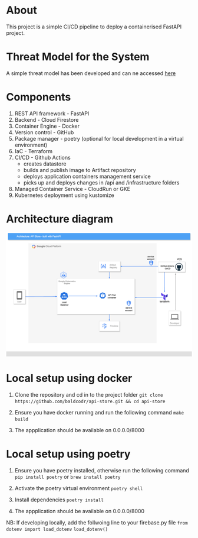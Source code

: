 # About
This project is a simple CI/CD pipeline to deploy a containerised FastAPI project.

# Threat Model for the System
A simple threat model has been developed and can ne accessed [here](https://github.com/baldcodr/api-store/blob/main/docs/ThreatModel.md)

# Components
1. REST API framework - FastAPI
2. Backend - Cloud Firestore 
3. Container Engine - Docker
4. Version control - GitHub
5. Package manager - poetry (optional for local development in a virtual environment)
6. IaC - Terraform
7. CI/CD - Github Actions
	- creates datastore
	- builds and publish image to Artifact repository
	- deploys application containers management service
    - picks up and deploys changes in /api and /infrastructure folders 
8. Managed Container Service - CloudRun or GKE
9. Kubernetes deployment using kustomize

# Architecture diagram
![api-store-project](docs/api-store-architecture.drawio.png?raw=true)

# Local setup using docker
1. Clone the repository and cd in to the project folder
`git clone https://github.com/baldcodr/api-store.git && cd api-store`

2. Ensure you have docker running and run the following command
`make build`

3. The appplication should be available on 0.0.0.0/8000


# Local setup using poetry
1. Ensure you have poetry installed, otherwise run the following command
`pip install poetry` or `brew install poetry`

2. Activate the poetry virtual environment
`poetry shell`

3. Install dependencies
`poetry install`

4. The appplication should be available on 0.0.0.0/8000

NB: If developing locally, add the follwoing line to your firebase.py file
`from dotenv import load_dotenv`
`load_dotenv()`

